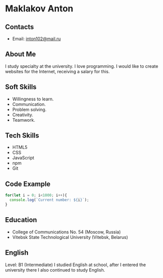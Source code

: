 # Maklakov Anton

## Contacts

*	Email: inton102@mail.ru

## About Me

I study specialty at the university. I love programming. I would like to create websites for the Internet, receiving a salary for this.

## Soft Skills

*	Willingness to learn. 
*	Communication.
*	Problem solving. 
*	Creativity. 
*	Teamwork. 

## Tech Skills
*	HTML5
*	CSS 
*	JavaScript 
*	npm
*	Git

## Code Example

```javascript
for(let i = 0; i<1000; i++){
  console.log(`Current number: ${i}`);
}
```
## Education

*	College of Communications No. 54 (Moscow, Russia)
*	Vitebsk State Technological University (Vitebsk, Belarus)

## English

Level: B1 (Intermediate)
I studied English at school, after I entered the university there I also continued to study English.
